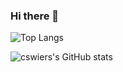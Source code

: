 ### Hi there 👋

![Top Langs](https://github-readme-stats.vercel.app/api/top-langs/?username=cswiers&layout=compact&count_private=true&theme=default&hide=css,tsql,html,scss,makefile,dockerfile)

![cswiers's GitHub stats](https://github-readme-stats.vercel.app/api?username=cswiers&show_icons=true&theme=default&count_private=true)

